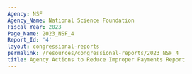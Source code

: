 ```yaml
---
Agency: NSF
Agency_Name: National Science Foundation
Fiscal_Year: 2023
Page_Name: 2023_NSF_4
Report_Id: '4'
layout: congressional-reports
permalink: /resources/congressional-reports/2023_NSF_4
title: Agency Actions to Reduce Improper Payments Report
---
```

